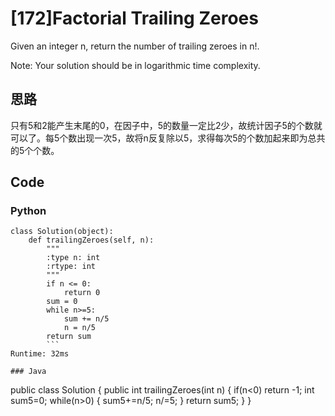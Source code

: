# [172]Factorial Trailing Zeroes

Given an integer n, return the number of trailing zeroes in n!.

Note: Your solution should be in logarithmic time complexity.

## 思路
只有5和2能产生末尾的0，在因子中，5的数量一定比2少，故统计因子5的个数就可以了。每5个数出现一次5，故将n反复除以5，求得每次5的个数加起来即为总共的5个个数。


## Code

### Python
```
class Solution(object):
    def trailingZeroes(self, n):
        """
        :type n: int
        :rtype: int
        """
        if n <= 0:
            return 0
        sum = 0
        while n>=5:
            sum += n/5
            n = n/5
        return sum
        ```
Runtime: 32ms

### Java

```
public class Solution {
    public int trailingZeroes(int n) {
        if(n<0)
        return -1;
        int sum5=0;
        while(n>0)
        {
            sum5+=n/5;
            n/=5;
        }
        return sum5;
    }
}
```